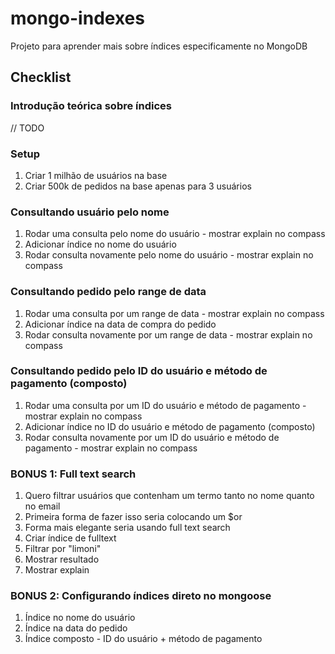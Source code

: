 # mongo-indexes

Projeto para aprender mais sobre índices especificamente no MongoDB

## Checklist

### Introdução teórica sobre índices

// TODO

### Setup

1. Criar 1 milhão de usuários na base
1. Criar 500k de pedidos na base apenas para 3 usuários

### Consultando usuário pelo nome

1. Rodar uma consulta pelo nome do usuário - mostrar explain no compass
1. Adicionar índice no nome do usuário
1. Rodar consulta novamente pelo nome do usuário - mostrar explain no compass

### Consultando pedido pelo range de data

1. Rodar uma consulta por um range de data - mostrar explain no compass
1. Adicionar índice na data de compra do pedido
1. Rodar consulta novamente por um range de data - mostrar explain no compass

### Consultando pedido pelo ID do usuário e método de pagamento (composto)

1. Rodar uma consulta por um ID do usuário e método de pagamento - mostrar explain no compass
1. Adicionar índice no ID do usuário e método de pagamento (composto)
1. Rodar consulta novamente por um ID do usuário e método de pagamento - mostrar explain no compass

### BONUS 1: Full text search

1. Quero filtrar usuários que contenham um termo tanto no nome quanto no email
1. Primeira forma de fazer isso seria colocando um $or
1. Forma mais elegante seria usando full text search
1. Criar índice de fulltext
1. Filtrar por "limoni"
1. Mostrar resultado
1. Mostrar explain

### BONUS 2: Configurando índices direto no mongoose

1. Índice no nome do usuário
1. Índice na data do pedido
1. Índice composto - ID do usuário + método de pagamento
